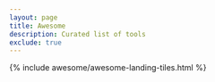 ```yaml
---
layout: page
title: Awesome
description: Curated list of tools
exclude: true
---
```



{% include awesome/awesome-landing-tiles.html %}


